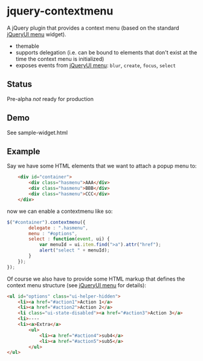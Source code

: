 # jquery-contextmenu

A jQuery plugin that provides a context menu (based on the standard [jQueryUI menu] widget).

  * themable
  * supports delegation (i.e. can be bound to elements that don't exist at the
    time the context menu is initialized)
  * exposes events from [jQueryUI menu]: `blur`, `create`, `focus`, `select`


## Status
Pre-alpha *not* ready for production

## Demo

See sample-widget.html


## Example

Say we have some HTML elements that we want to attach a popup menu to:

```html
    <div id="container">
        <div class="hasmenu">AAA</div>
        <div class="hasmenu">BBB</div>
        <div class="hasmenu">CCC</div>
    </div>
```


now we can enable a contextmenu like so:
 
```js
$("#container").contextmenu({
        delegate : ".hasmenu",
        menu : "#options",
        select : function(event, ui) {
            var menuId = ui.item.find(">a").attr("href");
            alert("select " + menuId);
        }
    });
});
```

Of course we also have to provide some HTML markup that defines the context menu 
structure (see [jQueryUI menu] for details):

```html
<ul id="options" class="ui-helper-hidden">
    <li><a href="#action1">Action 1</a>
    <li><a href="#action2">Action 2</a>
    <li class="ui-state-disabled"><a href="#action3">Action 3</a>
    <li>----
    <li><a>Extra</a>
        <ul>
            <li><a href="#action4">sub4</a>
            <li><a href="#action5">sub5</a>
        </ul>
</ul>
```


[jQueryUI menu]: http://jqueryui.com/menu/
